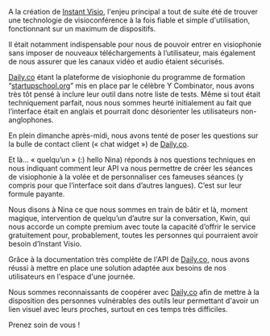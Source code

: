 A la création de  [Instant Visio](https://instantvisio.com/), l'enjeu principal a tout de suite été de trouver une technologie de visioconférence à la fois fiable et simple d'utilisation, fonctionnant sur un maximum de dispositifs.

Il était notamment indispensable pour nous de pouvoir entrer en visiophonie sans imposer de nouveaux téléchargements à l’utilisateur, mais également de nous assurer que les canaux vidéo et audio étaient sécurisés.

[Daily.co](https://daily.co/)  étant la plateforme de visiophonie du programme de formation “[startupschool.org](https://startupschool.org/)” mis en place par le célèbre Y Combinator, nous avons très tôt pensé à inclure leur outil dans notre liste de tests. Même si tout était techniquement parfait, nous nous sommes heurté initialement au fait que l’interface était en anglais et pourrait donc désorienter les utilisateurs non-anglophones.

En plein dimanche après-midi, nous avons tenté de poser les questions sur la bulle de contact client (« chat widget ») de  [Daily.co](https://daily.co/).

Et là… « quelqu’un » (:) hello Nina) réponds à nos questions techniques en nous indiquant comment leur API va nous permettre de créer les séances de visiophonie à la volée et de personnaliser ces fameuses séances (y compris pour que l’interface soit dans d’autres langues). C’est sur leur formule payante.

Nous disons à Nina ce que nous sommes en train de bâtir et là, moment magique, intervention de quelqu’un d’autre sur la conversation, Kwin, qui nous accorde un compte premium avec toute la capacité d’offrir le service gratuitement pour, probablement, toutes les personnes qui pourraient avoir besoin d’Instant Visio.

Grâce à la documentation très complète de l'API de  [Daily.co](https://daily.co/), nous avons réussi à mettre en place une solution adaptée aux besoins de nos utilisateurs en l'espace d'une journée.

Nous sommes reconnaissants de coopérer avec  [Daily.co](https://daily.co/)  afin de mettre à la disposition des personnes vulnérables des outils leur permettant d'avoir un lien visuel avec leurs proches, surtout en ces temps très difficiles.

Prenez soin de vous !